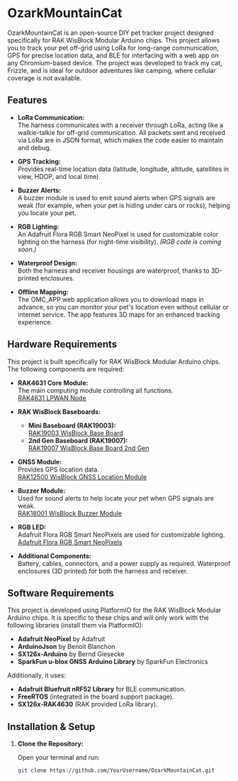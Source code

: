 # OzarkMountainCat

OzarkMountainCat is an open-source DIY pet tracker project designed specifically for RAK WisBlock Modular Arduino chips. This project allows you to track your pet off-grid using LoRa for long-range communication, GPS for precise location data, and BLE for interfacing with a web app on any Chromium-based device. The project was developed to track my cat, Frizzle, and is ideal for outdoor adventures like camping, where cellular coverage is not available.

## Features

- **LoRa Communication:**  
  The harness communicates with a receiver through LoRa, acting like a walkie-talkie for off-grid communication. All packets sent and received via LoRa are in JSON format, which makes the code easier to maintain and debug.

- **GPS Tracking:**  
  Provides real-time location data (latitude, longitude, altitude, satellites in view, HDOP, and local time).

- **Buzzer Alerts:**  
  A buzzer module is used to emit sound alerts when GPS signals are weak (for example, when your pet is hiding under cars or rocks), helping you locate your pet.

- **RGB Lighting:**  
  An Adafruit Flora RGB Smart NeoPixel is used for customizable color lighting on the harness (for night-time visibility). *(RGB code is coming soon.)*

- **Waterproof Design:**  
  Both the harness and receiver housings are waterproof, thanks to 3D-printed enclosures.

- **Offline Mapping:**  
  The OMC_APP web application allows you to download maps in advance, so you can monitor your pet's location even without cellular or internet service. The app features 3D maps for an enhanced tracking experience.

## Hardware Requirements

This project is built specifically for RAK WisBlock Modular Arduino chips. The following components are required:

- **RAK4631 Core Module:**  
  The main computing module controlling all functions.  
  [RAK4631 LPWAN Node](https://store.rakwireless.com/products/rak4631-lpwan-node?f=5&variant=37505443987654)

- **RAK WisBlock Baseboards:**  
  - **Mini Baseboard (RAK19003):**  
    [RAK19003 WisBlock Base Board](https://store.rakwireless.com/products/wisblock-base-board-rak19003?f=5&s=1)
  - **2nd Gen Baseboard (RAK19007):**  
    [RAK19007 WisBlock Base Board 2nd Gen](https://store.rakwireless.com/products/rak19007-wisblock-base-board-2nd-gen?f=5&s=1)

- **GNSS Module:**  
  Provides GPS location data.  
  [RAK12500 WisBlock GNSS Location Module](https://store.rakwireless.com/products/wisblock-gnss-location-module-rak12500?f=5&s=4)

- **Buzzer Module:**  
  Used for sound alerts to help locate your pet when GPS signals are weak.  
  [RAK18001 WisBlock Buzzer Module](https://store.rakwireless.com/products/wisblock-buzzer-module-rak18001?f=5)

- **RGB LED:**  
  Adafruit Flora RGB Smart NeoPixels are used for customizable lighting.  
  [Adafruit Flora RGB Smart NeoPixels](https://www.amazon.com/dp/B00KBXTJRQ?ref=ppx_yo2ov_dt_b_fed_asin_title)

- **Additional Components:**  
  Battery, cables, connectors, and a power supply as required.
  Waterproof enclosures (3D printed) for both the harness and receiver.

## Software Requirements

This project is developed using PlatformIO for the RAK WisBlock Modular Arduino chips. It is specific to these chips and will only work with the following libraries (install them via PlatformIO):

- **Adafruit NeoPixel** by Adafruit  
- **ArduinoJson** by Benoit Blanchon  
- **SX126x-Arduino** by Bernd Giesecke  
- **SparkFun u-blox GNSS Arduino Library** by SparkFun Electronics

Additionally, it uses:
- **Adafruit Bluefruit nRF52 Library** for BLE communication.
- **FreeRTOS** (integrated in the board support package).
- **SX126x-RAK4630** (RAK provided LoRa library).

## Installation & Setup

1. **Clone the Repository:**

   Open your terminal and run:
   ```bash
   git clone https://github.com/YourUsername/OzarkMountainCat.git
